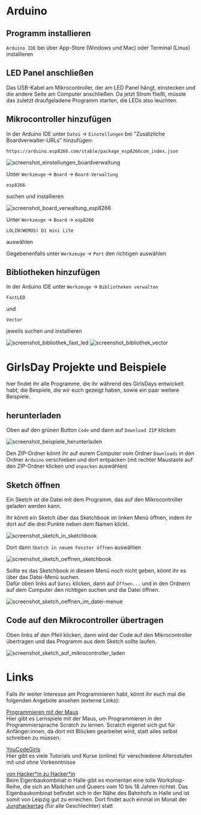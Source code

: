 # Arduino

## Programm installieren

`Arduino IDE` bei über App-Store (Windows und Mac) oder Terminal (Linux) installieren

## LED Panel anschließen

Das USB-Kabel am Mikrocontroller, der am LED Panel hängt, einstecken und die andere Seite am Computer anschließen.
Da jetzt Strom fließt, müsste das zuletzt draufgeladene Programm starten, die LEDs also leuchten.

## Mikrocontroller hinzufügen

In der Arduino IDE unter `Datei` -> `Einstellungen` bei "Zusätzliche Boardverwalter-URLs" hinzufügen:

    https://arduino.esp8266.com/stable/package_esp8266com_index.json

![screenshot_einstellungen_boardverwaltung](images/screenshot_einstellungen_board.png "URL an der rot umrandeten Stelle einfügen")

Unter `Werkzeuge` -> `Board` -> `Board-Verwaltung`

    esp8266

suchen und installieren

![screenshot_board_verwaltung_esp8266](images/screenshot_esp8266.png "in der Board-Verwaltung esp8266 installieren")

Unter `Werkzeuge` -> `Board` -> `esp8266`

    LOLIN(WEMOS) D1 mini Lite

auswählen

Gegebenenfalls unter `Werkzeuge` -> `Port` den richtigen auswählen

## Bibliotheken hinzufügen

In der Arduino IDE unter `Werkzeuge` -> `Bibliotheken verwalten`

    FastLED

und

    Vector

jeweils suchen und installieren

![screenshot_bibliothek_fast_led](images/screenshot_fast_led.png "Im Bibliotheksverwalter FastLed installieren")
![screenshot_bibliothek_vector](images/screenshot_vector.png "Im Bibliotheksverwalter Vector installieren")

# GirlsDay Projekte und Beispiele

hier findet ihr alle Programme, die ihr während des GirlsDays entwickelt habt, die Bespiele, die wir euch gezeigt haben, sowie ein paar weitere Beispiele.

## herunterladen

Oben auf den grünen Button `Code` und dann auf `Download ZIP` klicken

![screenshot_beispiele_herunterladen](images/screenshot_beispiele_herunterladen.png "Beispiele an der rot umrandeten Stelle herunterladen")

Den ZIP-Ordner könnt ihr auf eurem Computer vom Ordner `Downloads` in den Ordner `Arduino` verschieben und dort entpacken (mit rechter Maustaste auf den ZIP-Ordner klicken und `enpacken` auswählen)

## Sketch öffnen

Ein Sketch ist die Datei mit dem Programm, das auf den Mikrocontroller geladen werden kann.

Ihr könnt ein Sketch über das Sketchbook im linken Menü öffnen, indem ihr dort auf die drei Punkte neben dem Namen klickt.

![screenshot_sketch_in_sketchbook](images/screenshot_sketch_in_sketchbook.png "Bei dem Beispiel auf die drei Punkte klicken")

Dort dann `Sketch in neuem Fenster öffnen` auswählen

![screenshot_sketch_oeffnen_sketchbook](images/screenshot_sketch_oeffnen_sketchbook.png "Sketch in neuem Fenster öffnen auswählen")

Sollte es das Sketchbook in diesem Menü noch nicht geben, könnt ihr es über das Datei-Menü suchen.  
Dafür oben links auf `Datei` klicken, dann auf `Öffnen...` und in den Ordnern auf dem Computer den richtigen suchen und die Datei öffnen.

![screenshot_sketch_oeffnen_im_datei-menue](images/screenshot_sketch_oeffnen_menu.png "Auf Öffnen... klicken und die Datei suchen")

## Code auf den Mikrocontroller übertragen

Oben links af den Pfeil klicken, dann wird der Code auf den Mikrocontroller übertragen und das Programm aus dem Sketch sollte laufen.

![screenshot_sketch_auf_mikrocontroller_laden](images/screenshot_sketch_hochladen.png "Auf den Pfeil klicken")

# Links

Falls ihr weiter Interesse am Programmieren habt, könnt ihr euch mal die folgenden Angebote ansehen (externe Links):

[Programmieren mit der Maus](https://programmieren.wdrmaus.de/)  
Hier gibt es Lernspiele mit der Maus, um Programmieren in der Programmiersprache Scratch zu lernen. Scratch eigenet sich gut für Anfänger:innen, da dort mit Blöcken gearbeitet wird, statt alles selbst schreiben zu müssen.

[YouCodeGirls](https://youcodegirls.de/portal/)  
Hier gibt es viele Tutorials und Kurse (online) für verschiedene Altersstufen mit und ohne Vorkenntnisse

[von Hacker\*in zu Hacker\*in](https://eigenbaukombinat.de/vhzh25-termine/)  
Beim Eigenbaukombinat in Halle gibt es momentan eine tolle Workshop-Reihe, die sich an Mädchen und Queers vom 10 bis 18 Jahren richtet. Das Eigenbaukombinat befindet sich in der Nähe des Bahnhofs in Halle und ist somit von Leipzig gut zu erreichen. Dort findet auch einmal im Monat der [Junghackertag](https://junghacker.de/) (für alle Geschlechter) statt
